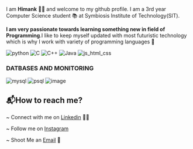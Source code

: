 I am **Himank** 👦🏻 and welcome to my github profile.
I am a 3rd year Computer Science student 📚 at Symbiosis Institute of Technology(SIT).

**I am very passionate towards learning something new in field of Programming**.I like to keep myself updated with most futuristic technology which is why I work with variety of programming languages 🚀


![python](https://user-images.githubusercontent.com/55919214/87273969-1a46c300-c4f8-11ea-8c11-cb706ae4e8f5.png)
![C](https://user-images.githubusercontent.com/55919214/87274349-30a14e80-c4f9-11ea-859e-f1191b77a287.png)
![C++](https://user-images.githubusercontent.com/55919214/87274351-326b1200-c4f9-11ea-9fa0-aed07c805dbd.png)
![Java](https://user-images.githubusercontent.com/55919214/87274410-53336780-c4f9-11ea-9a13-56c1852fe54b.png)
![js_html_css](https://user-images.githubusercontent.com/55919214/87274443-6b0aeb80-c4f9-11ea-850c-d5b1bb50dc80.png)

### DATBASES AND MONITORING

![mysql](https://user-images.githubusercontent.com/55919214/87274509-88d85080-c4f9-11ea-94c8-3ed052af5d85.png)
![psql](https://user-images.githubusercontent.com/55919214/87274532-94c41280-c4f9-11ea-8d2d-92ddda81ee06.png)
![image](https://user-images.githubusercontent.com/55919214/90379101-e54e0300-e097-11ea-88b8-885f4d13f844.png)

## 📬How to reach me?

~ Connect with me on [Linkedin](https://www.linkedin.com/in/himank-jain-08b1791a7/) 🤵🏻

~ Follow me on [Instagram](https://www.instagram.com/callme__hj/?hl=en) 

~ Shoot Me an [Email](https://github.com/Himank-J) 📧
